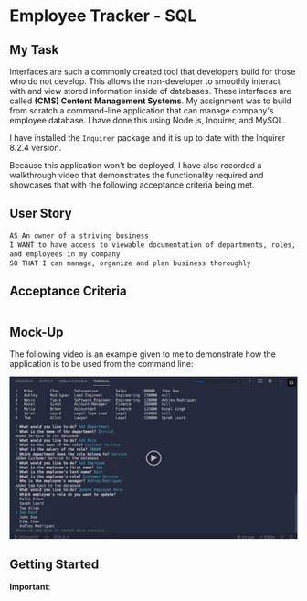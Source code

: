 # Employee Tracker - SQL

## My Task

Interfaces are such a commonly created tool that developers build for those who do not develop. This allows the non-developer to smoothly interact with and view stored information inside of databases. These interfaces are called **(CMS) Content Management Systems**. My assignment was to build from scratch a command-line application that can manage company's employee database. I have done this using Node.js, Inquirer, and MySQL.

I have installed the `Inquirer` package and it is up to date with the Inquirer 8.2.4 version.

Because this application won't be deployed, I have also recorded a walkthrough video that demonstrates the functionality required and showcases that with the following acceptance criteria being met.

## User Story

```
AS An owner of a striving business
I WANT to have access to viewable documentation of departments, roles, and employees in my company 
SO THAT I can manage, organize and plan business thoroughly 
```

## Acceptance Criteria

```

```

## Mock-Up

The following video is an example given to me to demonstrate how the application is to be used from the command line:

[![A video thumbnail shows the command-line employee management application with a play button overlaying the view.](./Assets/12-sql-homework-video-thumbnail.png)](https://2u-20.wistia.com/medias/2lnle7xnpk)

## Getting Started

**Important**: